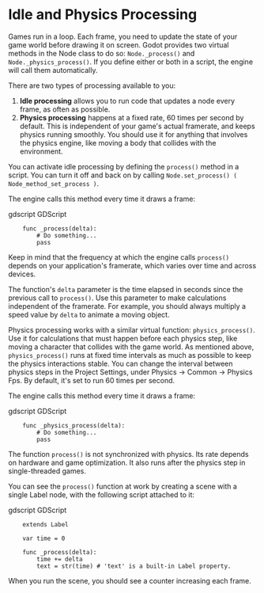 

Idle and Physics Processing
===========================

Games run in a loop. Each frame, you need to update the state of your game world
before drawing it on screen. Godot provides two virtual methods in the Node
class to do so: `Node._process()` and
`Node._physics_process()`. If you
define either or both in a script, the engine will call them automatically.

There are two types of processing available to you:

1. **Idle processing** allows you to run code that updates a node every frame,
   as often as possible.
2. **Physics processing** happens at a fixed rate, 60 times per second by
   default. This is independent of your game's actual framerate, and keeps physics
   running smoothly. You should use it for anything that involves the physics
   engine, like moving a body that collides with the environment.

You can activate idle processing by defining the `process()` method in a
script. You can turn it off and back on by calling `Node.set_process()
( Node_method_set_process )`.

The engine calls this method every time it draws a frame:

gdscript GDScript

```
    func _process(delta):
        # Do something...
        pass
```

Keep in mind that the frequency at which the engine calls `process()` depends
on your application's framerate, which varies over time and across devices.

The function's `delta` parameter is the time elapsed in seconds since the
previous call to `process()`. Use this parameter to make calculations
independent of the framerate. For example, you should always multiply a speed
value by `delta` to animate a moving object.

Physics processing works with a similar virtual function:
`physics_process()`. Use it for calculations that must happen before each
physics step, like moving a character that collides with the game world. As
mentioned above, `physics_process()` runs at fixed time intervals as much as
possible to keep the physics interactions stable. You can change the interval
between physics steps in the Project Settings, under Physics -> Common ->
Physics Fps. By default, it's set to run 60 times per second.

The engine calls this method every time it draws a frame:

gdscript GDScript

```
    func _physics_process(delta):
        # Do something...
        pass
```

The function `process()` is not synchronized with physics. Its rate depends on
hardware and game optimization. It also runs after the physics step in
single-threaded games.

You can see the `process()` function at work by creating a scene with a
single Label node, with the following script attached to it:

gdscript GDScript

```
    extends Label

    var time = 0

    func _process(delta):
        time += delta
        text = str(time) # 'text' is a built-in Label property.
```

When you run the scene, you should see a counter increasing each frame.
